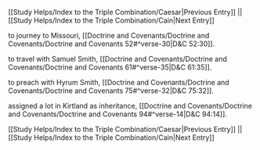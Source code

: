 [[Study Helps/Index to the Triple Combination/Caesar|Previous Entry]]  ||  [[Study Helps/Index to the Triple Combination/Cain|Next Entry]]

 to journey to Missouri, [[Doctrine and Covenants/Doctrine and Covenants/Doctrine and Covenants 52#^verse-30|D&C 52:30]].

 to travel with Samuel Smith, [[Doctrine and Covenants/Doctrine and Covenants/Doctrine and Covenants 61#^verse-35|D&C 61:35]].

 to preach with Hyrum Smith, [[Doctrine and Covenants/Doctrine and Covenants/Doctrine and Covenants 75#^verse-32|D&C 75:32]].

 assigned a lot in Kirtland as inheritance, [[Doctrine and Covenants/Doctrine and Covenants/Doctrine and Covenants 94#^verse-14|D&C 94:14]].

[[Study Helps/Index to the Triple Combination/Caesar|Previous Entry]]  ||  [[Study Helps/Index to the Triple Combination/Cain|Next Entry]]